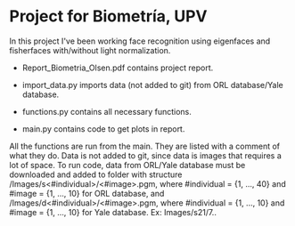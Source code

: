 # Project for Biometría, UPV

In this project I've been working face recognition using eigenfaces and fisherfaces with/without light normalization. 

- Report_Biometria_Olsen.pdf contains project report. 

- import_data.py imports data (not added to git) from ORL database/Yale database. 

- functions.py contains all necessary functions. 

- main.py contains code to get plots in report. 


All the functions are run from the main. They are listed with a comment of what they do. Data is not added to git, since data is images that requires a lot of space. To run code, data from ORL/Yale database must be downloaded and added to folder with structure /Images/s<#individual>/<#image>.pgm, where #individual = {1, ..., 40} and #image = {1, ..., 10} for ORL database, and /Images/d<#individual>/<#image>.pgm, where #individual = {1, ..., 10} and #image = {1, ..., 10} for Yale database. Ex: Images/s21/7..
